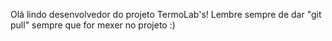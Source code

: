 Olá lindo desenvolvedor do projeto TermoLab's!
Lembre sempre de dar "git pull" sempre que for mexer no projeto :)


